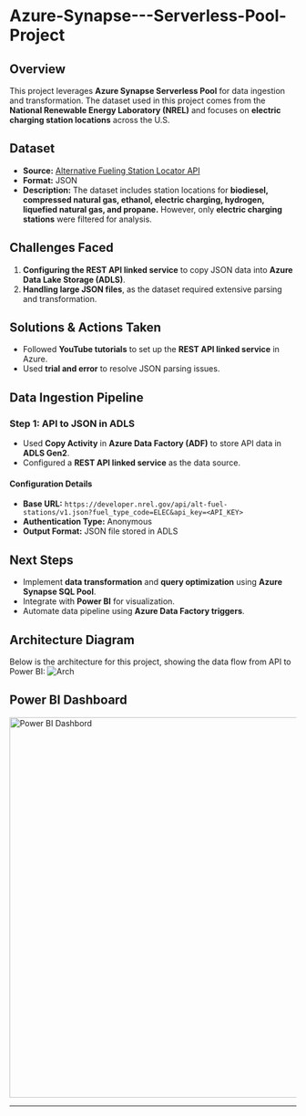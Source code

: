 # Azure-Synapse---Serverless-Pool-Project
## Overview
This project leverages **Azure Synapse Serverless Pool** for data ingestion and transformation. The dataset used in this project comes from the **National Renewable Energy Laboratory (NREL)** and focuses on **electric charging station locations** across the U.S.

## Dataset
- **Source:** [Alternative Fueling Station Locator API](https://developer.nrel.gov/docs/transportation/alt-fuel-stations-v1/)
- **Format:** JSON
- **Description:** The dataset includes station locations for **biodiesel, compressed natural gas, ethanol, electric charging, hydrogen, liquefied natural gas, and propane.** However, only **electric charging stations** were filtered for analysis.

## Challenges Faced
1. **Configuring the REST API linked service** to copy JSON data into **Azure Data Lake Storage (ADLS)**.
2. **Handling large JSON files**, as the dataset required extensive parsing and transformation.

## Solutions & Actions Taken
- Followed **YouTube tutorials** to set up the **REST API linked service** in Azure.
- Used **trial and error** to resolve JSON parsing issues.

## Data Ingestion Pipeline
### **Step 1: API to JSON in ADLS**
- Used **Copy Activity** in **Azure Data Factory (ADF)** to store API data in **ADLS Gen2**.
- Configured a **REST API linked service** as the data source.

#### **Configuration Details**
- **Base URL:** `https://developer.nrel.gov/api/alt-fuel-stations/v1.json?fuel_type_code=ELEC&api_key=<API_KEY>`
- **Authentication Type:** Anonymous
- **Output Format:** JSON file stored in ADLS

## Next Steps
- Implement **data transformation** and **query optimization** using **Azure Synapse SQL Pool**.
- Integrate with **Power BI** for visualization.
- Automate data pipeline using **Azure Data Factory triggers**.
## Architecture Diagram
Below is the architecture for this project, showing the data flow from API to Power BI:
![Arch](https://github.com/user-attachments/assets/cb62a031-0e16-4db1-b88f-dc75f67102f6)
## Power BI Dashboard
<img width="667" alt="Power BI Dashbord" src="https://github.com/user-attachments/assets/8219dc54-3041-437b-911a-5f2c26b94f93" />

---
